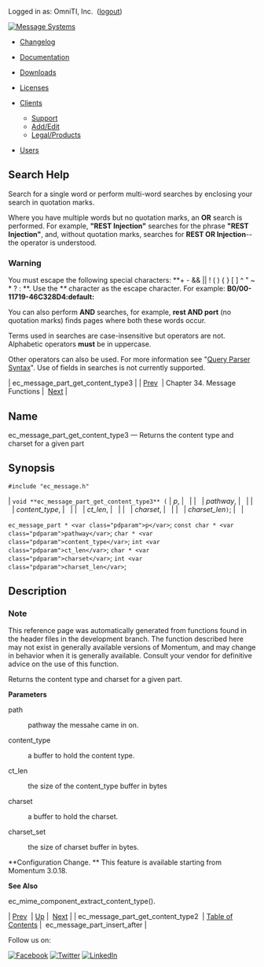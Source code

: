 Logged in as: OmniTI, Inc.  ([logout](https://support.messagesystems.com/logout.php))

[![Message Systems](https://support.messagesystems.com/images/ms-white205.png)](https://support.messagesystems.com/start.php) 

*   [Changelog](https://support.messagesystems.com/start.php?show=changelog)
*   [Documentation](https://support.messagesystems.com/docs/)
*   [Downloads](https://support.messagesystems.com/start.php)

*   [Licenses](https://support.messagesystems.com/license_summary.php)
*   <a href="">Clients</a>
    *   [Support](https://support.messagesystems.com/cs.php)
    *   [Add/Edit](https://support.messagesystems.com/edit_client.php)
    *   [Legal/Products](https://support.messagesystems.com/edit_products.php)
*   [Users](https://support.messagesystems.com/edit_customer.php)

## Search Help

Search for a single word or perform multi-word searches by enclosing your search in quotation marks.

Where you have multiple words but no quotation marks, an **OR** search is performed. For example, **"REST Injection"** searches for the phrase **"REST Injection"**, and, without quotation marks, searches for **REST OR Injection**--the operator is understood.

### Warning

You must escape the following special characters: **+ - && || ! ( ) { } [ ] ^ " ~ * ? : \**. Use the **\** character as the escape character. For example: **B0/00-11719-46C328D4\:default\:**

You can also perform **AND** searches, for example, **rest AND port** (no quotation marks) finds pages where both these words occur.

Terms used in searches are case-insensitive but operators are not. Alphabetic operators **must** be in uppercase.

Other operators can also be used. For more information see "[Query Parser Syntax](https://lucene.apache.org/core/old_versioned_docs/versions/3_0_0/queryparsersyntax.html)". Use of fields in searches is not currently supported.

| ec_message_part_get_content_type3 |
| [Prev](apis.ec_message_part_get_content_type2.php)  | Chapter 34. Message Functions |  [Next](apis.ec_message_part_insert_after.php) |

<a name="apis.ec_message_part_get_content_type3"></a>
## Name

ec_message_part_get_content_type3 — Returns the content type and charset for a given part

## Synopsis

`#include "ec_message.h"`

| `void **ec_message_part_get_content_type3** (` | <var class="pdparam">p</var>, |   |
|   | <var class="pdparam">pathway</var>, |   |
|   | <var class="pdparam">content_type</var>, |   |
|   | <var class="pdparam">ct_len</var>, |   |
|   | <var class="pdparam">charset</var>, |   |
|   | <var class="pdparam">charset_len</var>`)`; |   |

`ec_message_part * <var class="pdparam">p</var>`;
`const char * <var class="pdparam">pathway</var>`;
`char * <var class="pdparam">content_type</var>`;
`int <var class="pdparam">ct_len</var>`;
`char * <var class="pdparam">charset</var>`;
`int <var class="pdparam">charset_len</var>`;<a name="idp28917840"></a>
## Description

### Note

This reference page was automatically generated from functions found in the header files in the development branch. The function described here may not exist in generally available versions of Momentum, and may change in behavior when it is generally available. Consult your vendor for definitive advice on the use of this function.

Returns the content type and charset for a given part.

**Parameters**

<dl class="variablelist">

<dt>path</dt>

<dd>

pathway the messahe came in on.

</dd>

<dt>content_type</dt>

<dd>

a buffer to hold the content type.

</dd>

<dt>ct_len</dt>

<dd>

the size of the content_type buffer in bytes

</dd>

<dt>charset</dt>

<dd>

a buffer to hold the charset.

</dd>

<dt>charset_set</dt>

<dd>

the size of charset buffer in bytes.

</dd>

</dl>

**Configuration Change. ** This feature is available starting from Momentum 3.0.18.

**See Also**

ec_mime_component_extract_content_type().

| [Prev](apis.ec_message_part_get_content_type2.php)  | [Up](ec_message.php) |  [Next](apis.ec_message_part_insert_after.php) |
| ec_message_part_get_content_type2  | [Table of Contents](index.php) |  ec_message_part_insert_after |

Follow us on:

[![Facebook](https://support.messagesystems.com/images/icon-facebook.png)](http://www.facebook.com/messagesystems) [![Twitter](https://support.messagesystems.com/images/icon-twitter.png)](http://twitter.com/#!/MessageSystems) [![LinkedIn](https://support.messagesystems.com/images/icon-linkedin.png)](http://www.linkedin.com/company/message-systems)